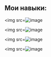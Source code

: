 ## Мои навыки:
<img src=![image](https://github.com/user-attachments/assets/f99ff5a0-c43d-4887-b652-2cf1fe3f497e)
>
<img src=![image](https://github.com/user-attachments/assets/c04f2976-93fe-4332-8599-e2dc40b210b1)
>
<img src=![image](https://github.com/user-attachments/assets/f49eab10-3465-431b-a89a-a19e0a8f17ff)
>
<img src=![image](https://github.com/user-attachments/assets/70c63a3b-70b7-472d-92a0-d899fdd4da70)
>
